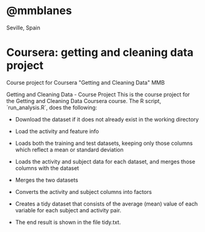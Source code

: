 # @mmblanes
Seville, Spain

# Coursera: getting and cleaning data project
Course project for Coursera "Getting and Cleaning Data" MMB

Getting and Cleaning Data - Course Project
This is the course project for the Getting and Cleaning Data Coursera course.
The R script, ´run_analysis.R´, does the following:

 *  Download the dataset if it does not already exist in the working directory
  
 *  Load the activity and feature info
  
 *  Loads both the training and test datasets, keeping only those columns which reflect a mean or standard deviation
  
 *  Loads the activity and subject data for each dataset, and merges those columns with the dataset
  
 *  Merges the two datasets
  
 *  Converts the activity and subject columns into factors
  
 *  Creates a tidy dataset that consists of the average (mean) value of each variable for each subject and activity pair.
  
 *  The end result is shown in the file tidy.txt.
